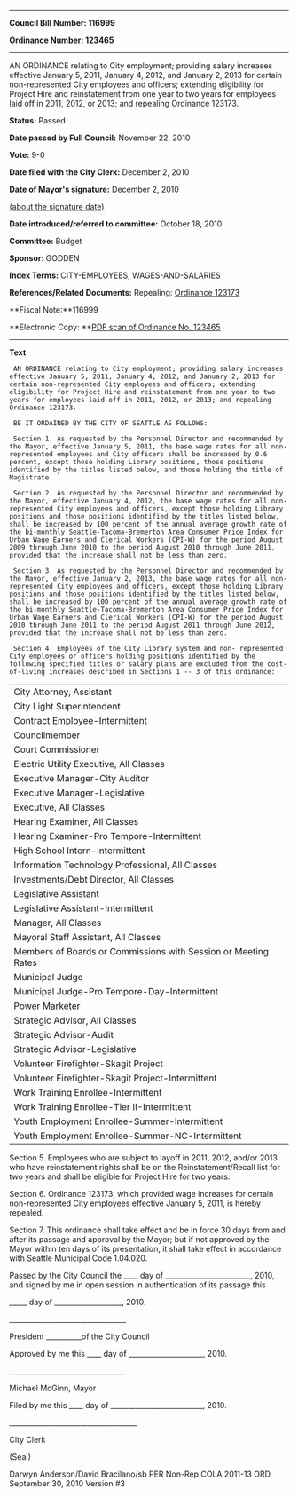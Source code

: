 

********

**Council Bill Number: 116999**
   
**Ordinance Number: 123465**
********

 AN ORDINANCE relating to City employment; providing salary increases effective January 5, 2011, January 4, 2012, and January 2, 2013 for certain non-represented City employees and officers; extending eligibility for Project Hire and reinstatement from one year to two years for employees laid off in 2011, 2012, or 2013; and repealing Ordinance 123173.

**Status:** Passed
   
**Date passed by Full Council:** November 22, 2010
   
**Vote:** 9-0
   
**Date filed with the City Clerk:** December 2, 2010
   
**Date of Mayor's signature:** December 2, 2010
   
[(about the signature date)](/~public/approvaldate.htm)
   
   
   
**Date introduced/referred to committee:** October 18, 2010
   
**Committee:** Budget
   
**Sponsor:** GODDEN
   
   
**Index Terms:** CITY-EMPLOYEES, WAGES-AND-SALARIES

**References/Related Documents:** Repealing: [Ordinance 123173](http://clerk.ci.seattle.wa.us/~scripts/nph-brs.exe?s1=&s3=&s4=123173&s2=&s5=&Sect4=AND&l=20&Sect2=THESON&Sect3=PLURON&Sect5=CBORY&Sect6=HITOFF&d=ORDF&p=1&u=%2F~public%2Fcbory.htm&r=1&f=G)

**Fiscal Note:**116999

**Electronic Copy: **[PDF scan of Ordinance No. 123465](/~archives/Ordinances/Ord_123465.pdf)

********

**Text**
   
```
 AN ORDINANCE relating to City employment; providing salary increases effective January 5, 2011, January 4, 2012, and January 2, 2013 for certain non-represented City employees and officers; extending eligibility for Project Hire and reinstatement from one year to two years for employees laid off in 2011, 2012, or 2013; and repealing Ordinance 123173.

 BE IT ORDAINED BY THE CITY OF SEATTLE AS FOLLOWS:

 Section 1. As requested by the Personnel Director and recommended by the Mayor, effective January 5, 2011, the base wage rates for all non-represented employees and City officers shall be increased by 0.6 percent, except those holding Library positions, those positions identified by the titles listed below, and those holding the title of Magistrate.

 Section 2. As requested by the Personnel Director and recommended by the Mayor, effective January 4, 2012, the base wage rates for all non-represented City employees and officers, except those holding Library positions and those positions identified by the titles listed below, shall be increased by 100 percent of the annual average growth rate of the bi-monthly Seattle-Tacoma-Bremerton Area Consumer Price Index for Urban Wage Earners and Clerical Workers (CPI-W) for the period August 2009 through June 2010 to the period August 2010 through June 2011, provided that the increase shall not be less than zero.

 Section 3. As requested by the Personnel Director and recommended by the Mayor, effective January 2, 2013, the base wage rates for all non-represented City employees and officers, except those holding Library positions and those positions identified by the titles listed below, shall be increased by 100 percent of the annual average growth rate of the bi-monthly Seattle-Tacoma-Bremerton Area Consumer Price Index for Urban Wage Earners and Clerical Workers (CPI-W) for the period August 2010 through June 2011 to the period August 2011 through June 2012, provided that the increase shall not be less than zero.

 Section 4. Employees of the City Library system and non- represented City employees or officers holding positions identified by the following specified titles or salary plans are excluded from the cost-of-living increases described in Sections 1 -- 3 of this ordinance:

```
<table><tr><td>City Attorney, Assistant

</td></tr>

<tr><td>City Light Superintendent

</td></tr>

<tr><td>Contract Employee-Intermittent

</td></tr>

<tr><td>Councilmember

</td></tr>

<tr><td>Court Commissioner

</td></tr>

<tr><td>Electric Utility Executive, All Classes

</td></tr>

<tr><td>Executive Manager-City Auditor

</td></tr>

<tr><td>Executive Manager-Legislative

</td></tr>

<tr><td>Executive, All Classes

</td></tr>

<tr><td>Hearing Examiner, All Classes

</td></tr>

<tr><td>Hearing Examiner-Pro Tempore-Intermittent

</td></tr>

<tr><td>High School Intern-Intermittent

</td></tr>

<tr><td>Information Technology Professional, All Classes

</td></tr>

<tr><td>Investments/Debt Director, All Classes

</td></tr>

<tr><td>Legislative Assistant

</td></tr>

<tr><td>Legislative Assistant-Intermittent

</td></tr>

<tr><td>Manager, All Classes

</td></tr>

<tr><td>Mayoral Staff Assistant, All Classes

</td></tr>

<tr><td>Members of Boards or Commissions with Session or Meeting Rates

</td></tr>

<tr><td>Municipal Judge

</td></tr>

<tr><td>Municipal Judge-Pro Tempore-Day-Intermittent

</td></tr>

<tr><td>Power Marketer

</td></tr>

<tr><td>Strategic Advisor, All Classes

</td></tr>

<tr><td>Strategic Advisor-Audit

</td></tr>

<tr><td>Strategic Advisor-Legislative

</td></tr>

<tr><td>Volunteer Firefighter-Skagit Project

</td></tr>

<tr><td>Volunteer Firefighter-Skagit Project-Intermittent

</td></tr>

<tr><td>Work Training Enrollee-Intermittent

</td></tr>

<tr><td>Work Training Enrollee-Tier II-Intermittent

</td></tr>

<tr><td>Youth Employment Enrollee-Summer-Intermittent

</td></tr>

<tr><td>Youth Employment Enrollee-Summer-NC-Intermittent

</td></tr>

</table> Section 5. Employees who are subject to layoff in 2011, 2012, and/or 2013 who have reinstatement rights shall be on the Reinstatement/Recall list for two years and shall be eligible for Project Hire for two years.

 Section 6. Ordinance 123173, which provided wage increases for certain non-represented City employees effective January 5, 2011, is hereby repealed.

 Section 7. This ordinance shall take effect and be in force 30 days from and after its passage and approval by the Mayor; but if not approved by the Mayor within ten days of its presentation, it shall take effect in accordance with Seattle Municipal Code 1.04.020.

 Passed by the City Council the \_\_\_\_ day of \_\_\_\_\_\_\_\_\_\_\_\_\_\_\_\_\_\_\_\_\_\_\_\_, 2010, and signed by me in open session in authentication of its passage this

 \_\_\_\_\_ day of \_\_\_\_\_\_\_\_\_\_\_\_\_\_\_\_\_\_\_, 2010.

 \_\_\_\_\_\_\_\_\_\_\_\_\_\_\_\_\_\_\_\_\_\_\_\_\_\_\_\_\_\_\_\_\_

 President \_\_\_\_\_\_\_\_\_\_of the City Council

 Approved by me this \_\_\_\_ day of \_\_\_\_\_\_\_\_\_\_\_\_\_\_\_\_\_\_\_\_\_, 2010.

 \_\_\_\_\_\_\_\_\_\_\_\_\_\_\_\_\_\_\_\_\_\_\_\_\_\_\_\_\_\_\_\_\_

 Michael McGinn, Mayor

 Filed by me this \_\_\_\_ day of \_\_\_\_\_\_\_\_\_\_\_\_\_\_\_\_\_\_\_\_\_\_\_\_\_\_, 2010.

 \_\_\_\_\_\_\_\_\_\_\_\_\_\_\_\_\_\_\_\_\_\_\_\_\_\_\_\_\_\_\_\_\_\_\_\_

 City Clerk

 (Seal)

 Darwyn Anderson/David Bracilano/sb PER Non-Rep COLA 2011-13 ORD September 30, 2010 Version #3

